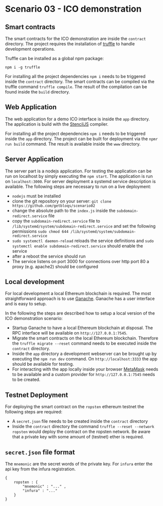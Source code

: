 # Scenario 03 - ICO demonstration

## Smart contracts

The smart contracts for the ICO demonstration are inside the `contract` directory. The project requires the installation of [truffle](http://truffleframework.com/) to handle development operations.

Truffle can be installed as a global npm package:
```
npm i -g truffle
```

For installing all the project dependencies `npm i` needs to be triggered inside the `contract` directory. The smart contracts can be compiled via the truffle command `truffle compile`. The result of the compilation can be found inside the `build` directory.

## Web Application

The web application for a demo ICO interface is inside the `app` directory. The application is build with the [StencilJS](https://stenciljs.com/) compiler.

For installing all the project dependencies `npm i` needs to be triggered inside the `app` directory. The project can be built for deployment via the `npmr run build` command. The result is available inside the `www` directory.

## Server Application

The server part is a nodejs application. For testing the application can be run on localhost by simply executing the `npm start`. The application is run on `localhost:3000`. For server deployment a systemd service description is available. The following steps are necessary to run on a live deployment:

 - `nodejs` must be installed
 - clone the git repository on your server: `git clone https://github.com/getbloqs/scenario02`
 - change the absolute path to the `index.js` inside the `subdomain-redirect.service` file
 - copy the `subdomain-redirect.service` file to `/lib/systemd/system/subdomain-redirect.service` and set the following permissions `sudo chmod 644 /lib/systemd/system/subdomain-redirect.service`
 - `sudo systemctl daemon-reload` reloads the service definitions and `sudo systemctl enable subdomain-redirect.service` should enable the service
 - after a reboot the service should run
 - The service listens on port 3000 for connections over http port 80 a proxy (e.g. apache2) should be configured

## Local development

For local development a local Ethereum blockchain is required. The most straightforward approach is to use [Ganache](http://truffleframework.com/ganache/). Ganache has a user interface and is easy to setup.

In the following the steps are described how to setup a local version of the ICO demonstration scenario:

 - Startup Ganache to have a local Ethereum blockchain at disposal. The RPC interface will be available on `http://127.0.0.1:7545`.
 - Migrate the smart contracts on the local Ethereum blockchain. Therefore the `truffle migrate --reset` command needs to be executed inside the `contract` directory.
 - Inside the `app` directory a development webserver can be brought up by executing the `npm run dev` command. On `http://localhost:3333` the app should be available for testing.
 - For interacting with the app locally inside your browser [MetaMask](https://metamask.io/) needs to be available and a custom provider for `http://127.0.0.1:7545` needs to be created. 

## Testnet Deployment

For deploying the smart contract on the `ropsten` ethereum testnet the following steps are required:

 - A `secret.json` file needs to be created inside the `contract` directory
 - Inside the `contract` directory the command `truffle --reset --network ropsten` would deploy the contract on the ropsten network. Be aware that a private key with some amount of (testnet) ether is required.

## `secret.json` file format

The `mnemonic` are the secret words of the private key. For `infura` enter the api key from the infura registration.

```
{
    ropsten : {
        "mnemonic" : "..." ,
        "infura" : "..."
    }
}
```